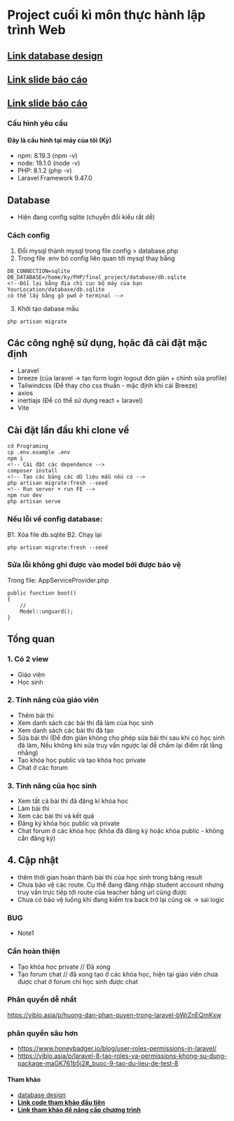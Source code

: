 
# Project cuối kì môn thực hành lập trình Web

## **[Link database design](https://dbdiagram.io/d/638a088dbae3ed7c45445a4c)**
## [Link slide báo cáo](https://docs.google.com/presentation/d/1qv1rexb1-IP0O_L8GMwQiLrM2BSWiqJmWmQPQSBCbkY/edit?usp=sharing)

## [Link slide báo cáo](https://docs.google.com/presentation/d/1qv1rexb1-IP0O_L8GMwQiLrM2BSWiqJmWmQPQSBCbkY/edit?usp=sharing)

### Cấu hình yêu cầu
#### Đây là cấu hình tại máy của tôi (Kỳ)
- npm: 8.19.3 (npm -v)
- node: 19.1.0 (node -v)
- PHP: 8.1.2 (php -v)
- Laravel Framework 9.47.0
<!-- - Composer version 2.4.4 (composer -V) -->
## Database
- Hiện đang config sqlite (chuyển đổi kiểu rất dễ)
### Cách config
1. Đổi mysql thành mysql trong file config > database.php 
2. Trong file .env bỏ config liên quan tới mysql thay bằng
```
DB_CONNECTION=sqlite
DB_DATABASE=/home/ky/PHP/final_project/database/db.sqlite
<!--Đổi lại bằng địa chỉ cục bộ máy của bạn YourLocation/database/db.sqlite 
có thể lấy bằng gõ pwd ở terminal -->
```
3. Khởi tạo dabase mẫu
```
php artisan migrate
```
## Các công nghệ sử dụng, họăc đã cài đặt mặc định
- Laravel
- breeze (của laravel -> tạo form login logout đơn giản + chỉnh sửa profile)
- Tailwindcss (Để thay cho css thuần - mặc định khi cài Breeze)
- axios 
- inertiajs (Để có thể sử dụng react + laravel)
- Vite 

## Cài đặt lần đầu khi clone về
```
cd Programing
cp .env.example .env
npm i
<!-- Cài đặt các dependence -->
composer install
<!-- Tạo các bảng các dữ liệu mẫu nếu có -->
php artisan migrate:fresh --seed
<!-- Run server + run FE -->
npm run dev
php artisan serve
```
### Nếu lỗi về config database:
B1. Xóa file db.sqlite
B2. Chạy lại
```
php artisan migrate:fresh --seed
```

### Sửa lỗi không ghi được vào model bởi được bảo vệ 
Trong file: AppServiceProvider.php

```
public function boot()
{
    //
    Model::unguard();
}
```
## Tổng quan
### 1. Có 2 view
- Giáo viên
- Học sinh
### 2. Tính năng của giáo viên
- Thêm bài thi
- Xem danh sách các bài thi đã làm của học sinh
- Xem danh sách các bài thi đã tạo
- Sửa bài thi (Để đơn giản không cho phép sửa bài thi sau khi có học sinh đã làm, Nếu không khi sửa truy vấn ngược lại để chấm lại điểm rất lằng nhằng)
- Tạo khóa học public và tạo khóa học private
- Chat ở các forum

### 3. Tính năng của học sinh
- Xem tất cả bài thi đã đăng kí khóa học
- Làm bài thi
- Xem các bài thi và kết quả
- Đăng ký khóa học public và private
- Chat forum ở các khóa học (khóa đã đăng ký hoặc khóa public - không cần đăng ký)
## 4. Cập nhật
- thêm thời gian hoàn thành bài thi của học sinh trong bảng result
- Chưa bảo vệ các route. Cụ thể đang đăng nhập student account nhưng truy vấn trực tiếp tới route của teacher bằng url cũng được
- Chưa có bảo vệ luồng khi đang kiểm tra back trở lại cũng ok -> sai logic

### BUG
- Note1
### Cần hoàn thiện
- Tạo khóa học private // Đã xong
- Tạo forum chat // đã xong tạo ở các khóa học, hiện tại giáo viên chưa được chat ở forum chỉ học sinh được chat

### Phân quyền dễ nhất
https://viblo.asia/p/huong-dan-phan-quyen-trong-laravel-bWrZnEQmKxw
### phân quyền sâu hơn
- https://www.honeybadger.io/blog/user-roles-permissions-in-laravel/
- https://viblo.asia/p/laravel-8-tao-roles-va-permissions-khong-su-dung-package-maGK761b5j2#_buoc-9-tao-du-lieu-de-test-8



#### Tham khảo
- [database design](https://www.inettutor.com/diagrams/exam-management-system-database-design/) 
- **[Link code tham khảo đầu tiên](https://github.com/hellomustaq/Online-Exam-with-laravel)**
- **[Link tham khảo để nâng cấp chương trình](https://www.campcodes.com/projects/php/online-examination-system-with-timer-using-php-mysql-free-download/)**

